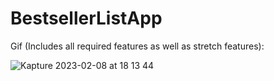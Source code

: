 # BestsellerListApp

Gif (Includes all required features as well as stretch features):

![Kapture 2023-02-08 at 18 13 44](https://user-images.githubusercontent.com/66531257/217673062-d52dc763-3f72-4b75-b610-3aa49003055f.gif)
